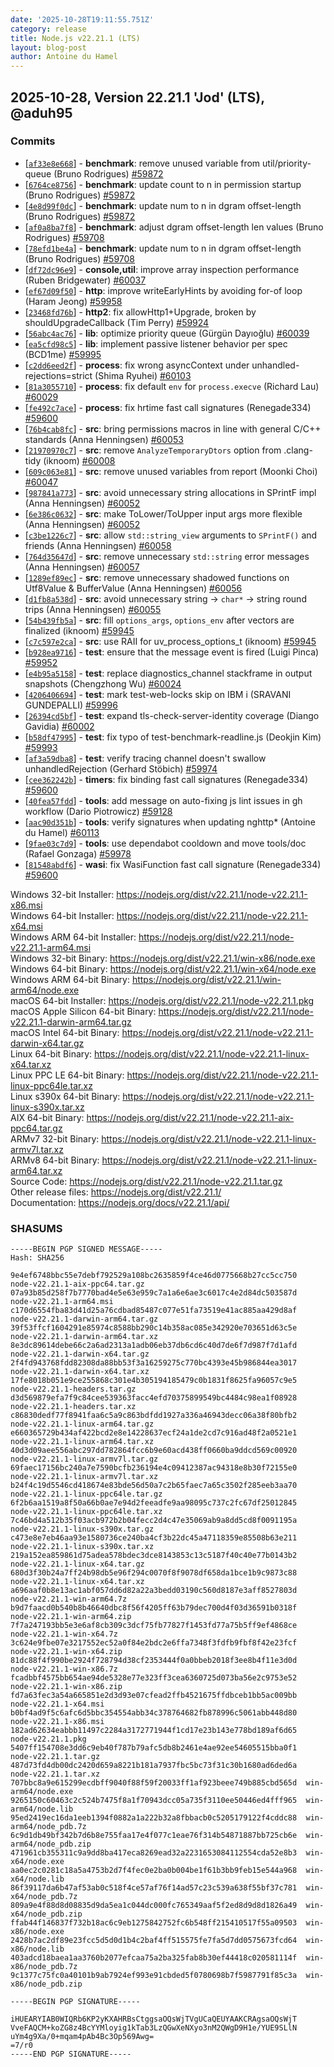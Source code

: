 ```yaml
---
date: '2025-10-28T19:11:55.751Z'
category: release
title: Node.js v22.21.1 (LTS)
layout: blog-post
author: Antoine du Hamel
---
```


## 2025-10-28, Version 22.21.1 'Jod' (LTS), @aduh95

### Commits

- \[[`af33e8e668`](https://github.com/nodejs/node/commit/af33e8e668)] - **benchmark**: remove unused variable from util/priority-queue (Bruno Rodrigues) [#59872](https://github.com/nodejs/node/pull/59872)
- \[[`6764ce8756`](https://github.com/nodejs/node/commit/6764ce8756)] - **benchmark**: update count to n in permission startup (Bruno Rodrigues) [#59872](https://github.com/nodejs/node/pull/59872)
- \[[`4e8d99f0dc`](https://github.com/nodejs/node/commit/4e8d99f0dc)] - **benchmark**: update num to n in dgram offset-length (Bruno Rodrigues) [#59872](https://github.com/nodejs/node/pull/59872)
- \[[`af0a8ba7f8`](https://github.com/nodejs/node/commit/af0a8ba7f8)] - **benchmark**: adjust dgram offset-length len values (Bruno Rodrigues) [#59708](https://github.com/nodejs/node/pull/59708)
- \[[`78efd1be4a`](https://github.com/nodejs/node/commit/78efd1be4a)] - **benchmark**: update num to n in dgram offset-length (Bruno Rodrigues) [#59708](https://github.com/nodejs/node/pull/59708)
- \[[`df72dc96e9`](https://github.com/nodejs/node/commit/df72dc96e9)] - **console,util**: improve array inspection performance (Ruben Bridgewater) [#60037](https://github.com/nodejs/node/pull/60037)
- \[[`ef67d09f50`](https://github.com/nodejs/node/commit/ef67d09f50)] - **http**: improve writeEarlyHints by avoiding for-of loop (Haram Jeong) [#59958](https://github.com/nodejs/node/pull/59958)
- \[[`23468fd76b`](https://github.com/nodejs/node/commit/23468fd76b)] - **http2**: fix allowHttp1+Upgrade, broken by shouldUpgradeCallback (Tim Perry) [#59924](https://github.com/nodejs/node/pull/59924)
- \[[`56abc4ac76`](https://github.com/nodejs/node/commit/56abc4ac76)] - **lib**: optimize priority queue (Gürgün Dayıoğlu) [#60039](https://github.com/nodejs/node/pull/60039)
- \[[`ea5cfd98c5`](https://github.com/nodejs/node/commit/ea5cfd98c5)] - **lib**: implement passive listener behavior per spec (BCD1me) [#59995](https://github.com/nodejs/node/pull/59995)
- \[[`c2dd6eed2f`](https://github.com/nodejs/node/commit/c2dd6eed2f)] - **process**: fix wrong asyncContext under unhandled-rejections=strict (Shima Ryuhei) [#60103](https://github.com/nodejs/node/pull/60103)
- \[[`81a3055710`](https://github.com/nodejs/node/commit/81a3055710)] - **process**: fix default `env` for `process.execve` (Richard Lau) [#60029](https://github.com/nodejs/node/pull/60029)
- \[[`fe492c7ace`](https://github.com/nodejs/node/commit/fe492c7ace)] - **process**: fix hrtime fast call signatures (Renegade334) [#59600](https://github.com/nodejs/node/pull/59600)
- \[[`76b4cab8fc`](https://github.com/nodejs/node/commit/76b4cab8fc)] - **src**: bring permissions macros in line with general C/C++ standards (Anna Henningsen) [#60053](https://github.com/nodejs/node/pull/60053)
- \[[`21970970c7`](https://github.com/nodejs/node/commit/21970970c7)] - **src**: remove `AnalyzeTemporaryDtors` option from .clang-tidy (iknoom) [#60008](https://github.com/nodejs/node/pull/60008)
- \[[`609c063e81`](https://github.com/nodejs/node/commit/609c063e81)] - **src**: remove unused variables from report (Moonki Choi) [#60047](https://github.com/nodejs/node/pull/60047)
- \[[`987841a773`](https://github.com/nodejs/node/commit/987841a773)] - **src**: avoid unnecessary string allocations in SPrintF impl (Anna Henningsen) [#60052](https://github.com/nodejs/node/pull/60052)
- \[[`6e386c0632`](https://github.com/nodejs/node/commit/6e386c0632)] - **src**: make ToLower/ToUpper input args more flexible (Anna Henningsen) [#60052](https://github.com/nodejs/node/pull/60052)
- \[[`c3be1226c7`](https://github.com/nodejs/node/commit/c3be1226c7)] - **src**: allow `std::string_view` arguments to `SPrintF()` and friends (Anna Henningsen) [#60058](https://github.com/nodejs/node/pull/60058)
- \[[`764d35647d`](https://github.com/nodejs/node/commit/764d35647d)] - **src**: remove unnecessary `std::string` error messages (Anna Henningsen) [#60057](https://github.com/nodejs/node/pull/60057)
- \[[`1289ef89ec`](https://github.com/nodejs/node/commit/1289ef89ec)] - **src**: remove unnecessary shadowed functions on Utf8Value & BufferValue (Anna Henningsen) [#60056](https://github.com/nodejs/node/pull/60056)
- \[[`d1fb8a538d`](https://github.com/nodejs/node/commit/d1fb8a538d)] - **src**: avoid unnecessary string -> `char*` -> string round trips (Anna Henningsen) [#60055](https://github.com/nodejs/node/pull/60055)
- \[[`54b439fb5a`](https://github.com/nodejs/node/commit/54b439fb5a)] - **src**: fill `options_args`, `options_env` after vectors are finalized (iknoom) [#59945](https://github.com/nodejs/node/pull/59945)
- \[[`c7c597e2ca`](https://github.com/nodejs/node/commit/c7c597e2ca)] - **src**: use RAII for uv_process_options_t (iknoom) [#59945](https://github.com/nodejs/node/pull/59945)
- \[[`b928ea9716`](https://github.com/nodejs/node/commit/b928ea9716)] - **test**: ensure that the message event is fired (Luigi Pinca) [#59952](https://github.com/nodejs/node/pull/59952)
- \[[`e4b95a5158`](https://github.com/nodejs/node/commit/e4b95a5158)] - **test**: replace diagnostics_channel stackframe in output snapshots (Chengzhong Wu) [#60024](https://github.com/nodejs/node/pull/60024)
- \[[`4206406694`](https://github.com/nodejs/node/commit/4206406694)] - **test**: mark test-web-locks skip on IBM i (SRAVANI GUNDEPALLI) [#59996](https://github.com/nodejs/node/pull/59996)
- \[[`26394cd5bf`](https://github.com/nodejs/node/commit/26394cd5bf)] - **test**: expand tls-check-server-identity coverage (Diango Gavidia) [#60002](https://github.com/nodejs/node/pull/60002)
- \[[`b58df47995`](https://github.com/nodejs/node/commit/b58df47995)] - **test**: fix typo of test-benchmark-readline.js (Deokjin Kim) [#59993](https://github.com/nodejs/node/pull/59993)
- \[[`af3a59dba8`](https://github.com/nodejs/node/commit/af3a59dba8)] - **test**: verify tracing channel doesn't swallow unhandledRejection (Gerhard Stöbich) [#59974](https://github.com/nodejs/node/pull/59974)
- \[[`cee362242b`](https://github.com/nodejs/node/commit/cee362242b)] - **timers**: fix binding fast call signatures (Renegade334) [#59600](https://github.com/nodejs/node/pull/59600)
- \[[`40fea57fdd`](https://github.com/nodejs/node/commit/40fea57fdd)] - **tools**: add message on auto-fixing js lint issues in gh workflow (Dario Piotrowicz) [#59128](https://github.com/nodejs/node/pull/59128)
- \[[`aac90d351b`](https://github.com/nodejs/node/commit/aac90d351b)] - **tools**: verify signatures when updating nghttp\* (Antoine du Hamel) [#60113](https://github.com/nodejs/node/pull/60113)
- \[[`9fae03c7d9`](https://github.com/nodejs/node/commit/9fae03c7d9)] - **tools**: use dependabot cooldown and move tools/doc (Rafael Gonzaga) [#59978](https://github.com/nodejs/node/pull/59978)
- \[[`81548abdf6`](https://github.com/nodejs/node/commit/81548abdf6)] - **wasi**: fix WasiFunction fast call signature (Renegade334) [#59600](https://github.com/nodejs/node/pull/59600)

Windows 32-bit Installer: https://nodejs.org/dist/v22.21.1/node-v22.21.1-x86.msi \
Windows 64-bit Installer: https://nodejs.org/dist/v22.21.1/node-v22.21.1-x64.msi \
Windows ARM 64-bit Installer: https://nodejs.org/dist/v22.21.1/node-v22.21.1-arm64.msi \
Windows 32-bit Binary: https://nodejs.org/dist/v22.21.1/win-x86/node.exe \
Windows 64-bit Binary: https://nodejs.org/dist/v22.21.1/win-x64/node.exe \
Windows ARM 64-bit Binary: https://nodejs.org/dist/v22.21.1/win-arm64/node.exe \
macOS 64-bit Installer: https://nodejs.org/dist/v22.21.1/node-v22.21.1.pkg \
macOS Apple Silicon 64-bit Binary: https://nodejs.org/dist/v22.21.1/node-v22.21.1-darwin-arm64.tar.gz \
macOS Intel 64-bit Binary: https://nodejs.org/dist/v22.21.1/node-v22.21.1-darwin-x64.tar.gz \
Linux 64-bit Binary: https://nodejs.org/dist/v22.21.1/node-v22.21.1-linux-x64.tar.xz \
Linux PPC LE 64-bit Binary: https://nodejs.org/dist/v22.21.1/node-v22.21.1-linux-ppc64le.tar.xz \
Linux s390x 64-bit Binary: https://nodejs.org/dist/v22.21.1/node-v22.21.1-linux-s390x.tar.xz \
AIX 64-bit Binary: https://nodejs.org/dist/v22.21.1/node-v22.21.1-aix-ppc64.tar.gz \
ARMv7 32-bit Binary: https://nodejs.org/dist/v22.21.1/node-v22.21.1-linux-armv7l.tar.xz \
ARMv8 64-bit Binary: https://nodejs.org/dist/v22.21.1/node-v22.21.1-linux-arm64.tar.xz \
Source Code: https://nodejs.org/dist/v22.21.1/node-v22.21.1.tar.gz \
Other release files: https://nodejs.org/dist/v22.21.1/ \
Documentation: https://nodejs.org/docs/v22.21.1/api/

### SHASUMS

```
-----BEGIN PGP SIGNED MESSAGE-----
Hash: SHA256

9e4ef6748bbc55e7debf792529a108bc2635859f4ce46d0775668b27cc5cc750  node-v22.21.1-aix-ppc64.tar.gz
07a93b85d258f7b7770bad4e5e63e959c7a1a6e6ae3c6017c4e2d84dc503587d  node-v22.21.1-arm64.msi
c170d6554fba83d41d25a76cdbad85487c077e51fa73519e41ac885aa429d8af  node-v22.21.1-darwin-arm64.tar.gz
39f53ffcf1604291e85974c8588bb290c14b358ac085e342920e703651d63c5e  node-v22.21.1-darwin-arm64.tar.xz
8e3dc89614debe66c2a6ad2313a1adb06eb37db6cd6c40d7de6f7d987f7d1afd  node-v22.21.1-darwin-x64.tar.gz
2f4fd943768fdd82308da88bb53f3a16259275c770bc4393e45b986844ea3017  node-v22.21.1-darwin-x64.tar.xz
17fe8018b051e9ce255868c301e4b305194185479c0b1831f8625fa96057c9e5  node-v22.21.1-headers.tar.gz
d3d569879efa7f9c84cee539363facc4efd70375899549bc4484c98ea1f08928  node-v22.21.1-headers.tar.xz
c86830dedf77f8941faa6c5a9c863bdfdd1927a336a46943decc06a38f80bfb2  node-v22.21.1-linux-arm64.tar.gz
e660365729b434af422bcd2e8e14228637ecf24a1de2cd7c916ad48f2a0521e1  node-v22.21.1-linux-arm64.tar.xz
40d3d09aee556abc297dd782864fcc6b9e60acd438ff0660ba9ddcd569c00920  node-v22.21.1-linux-armv7l.tar.gz
69faec17156bc240a7e7590bcfb236194e4c09412387ac94318e8b30f72155e0  node-v22.21.1-linux-armv7l.tar.xz
b24f4c19d5546cd418674e83bde56d50a7c2b65faec7a65c3502f285eeb3aa70  node-v22.21.1-linux-ppc64le.tar.gz
6f2b6aa1519a8f50a66b0ae7e94d2feeadfe9aa98095c737c2fc67df25012845  node-v22.21.1-linux-ppc64le.tar.xz
7c46bd4a512b35f03acb972b2b04fecc2d4c47e35069ab9a8dd5cd8f0091195a  node-v22.21.1-linux-s390x.tar.gz
c473e8e7eb46aa93e1580736ce240ba4cf3b22dc45a47118359e85508b63e211  node-v22.21.1-linux-s390x.tar.xz
219a152ea859861d75adea578bdec3dce8143853c13c5187f40c40e77b0143b2  node-v22.21.1-linux-x64.tar.gz
680d3f30b24a7ff24b98db5e96f294c0070f8f9078df658da1bce1b9c9873c88  node-v22.21.1-linux-x64.tar.xz
a696aaf0b8e13ac1abf057dd6d82a22a3bedd03190c560d8187e3aff8527803d  node-v22.21.1-win-arm64.7z
b9d7faacd0b540b8b46640dbc8f56f4205ff63b79dec700d4f03d36591b0318f  node-v22.21.1-win-arm64.zip
7f7a247193bb5e3e6af8cb309c3dcf75fb77827f1453fd77a75b5ff9ef4868ce  node-v22.21.1-win-x64.7z
3c624e9fbe07e3217552ec52a0f84e2bdc2e6ffa7348f3fdfb9fbf8f42e23fcf  node-v22.21.1-win-x64.zip
81dc88f4f990be2924f728794d38cf2353444f0a0bbeb2018f3ee8b4f11e3d0d  node-v22.21.1-win-x86.7z
fcadbbf4575bb654ae94de5328e77e323ff3cea6360725d073ba56e2c9753e52  node-v22.21.1-win-x86.zip
fd7a63fec3a54a665851e2d3d93e07cfead2ffb4521675ffdbceb1bb5ac009bb  node-v22.21.1-x64.msi
b0bf4ad9f5c6afc6d5bbc354554abb34c378764682fb878996c5061abb448d80  node-v22.21.1-x86.msi
182ad62634eabbb11497c2284a3172771944f1cd17e23b143e778bd189af6d65  node-v22.21.1.pkg
5407ff154708e3dd6c9eb40f787b79afc5db8b2461e4ae92ee54605515bba0f1  node-v22.21.1.tar.gz
487d73fd4db00dc2420d659a8221b181a7937fbc5bc73f31c30b1680ad6ded6a  node-v22.21.1.tar.xz
707bbc8a9e615299ecdbff9040f88f59f20033ff1af923beee749b885cbd565d  win-arm64/node.exe
9265150c60463c2c524b7475f8a1f70943dcc05a735f3110ee50446ed4fff965  win-arm64/node.lib
95ed2419ec16da1eeb1394f0882a1a222b32a8fbbacb0c5205179122f4cddc88  win-arm64/node_pdb.7z
6c9d1db49bf342b7d6b8e755faa17e4f077c1eae76f314b54871887bb725cb6e  win-arm64/node_pdb.zip
471961cb355311c9a9dd8ba417eca8269ead32a2231653084112554cda52e8b3  win-x64/node.exe
aa0ec2c0281c18a5a4753b2d7f4fec0e2ba0b004be1f61b3bb9feb15e544a968  win-x64/node.lib
86f39117da6b47af53ab0c518f4ce57af76f14ad57c23c539a638f55bf37c781  win-x64/node_pdb.7z
809a9e4f88d8d08835d9da5ea1c044dc000fc765349aaf5f2ed8d9d8d1826a49  win-x64/node_pdb.zip
ffab44f146837f732b18ac6c9eb1275842752fc6b548ff215410517f55a09503  win-x86/node.exe
2428b7ac2df89e23fcc5d5d0d1b4c2baf4ff515575fe7fa5d7dd0575673fcd64  win-x86/node.lib
403adcd18baea1aa3760b2077efcaa75a2ba325fab8b30ef44418c020581114f  win-x86/node_pdb.7z
9c1377c75fc0a40101b9ab7924ef993e91cbded5f0780698b7f5987791f85c3a  win-x86/node_pdb.zip

-----BEGIN PGP SIGNATURE-----

iHUEARYIAB0WIQRb6KP2yKXAHRBsCtggsaOQsWjTVgUCaQEUYAAKCRAgsaOQsWjT
VveFAQCM+koZG8z4BcYYMloyig1kTab3LzQGwXeNXyo3nM2QWgD9H1e/YUE9SLlN
uYm4g9Xa/0+mqam4pAb4Bc3Op569Awg=
=7/r0
-----END PGP SIGNATURE-----
```

